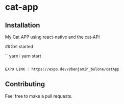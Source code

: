 # cat-app

## Installation

My Cat APP using react-native and the cat-API

##Get started

``
yarn i
yarn start

```

EXPO LINK : https://expo.dev/@benjamin_bulone/catApp
```

## Contributing

Feel free to make a pull requests.

